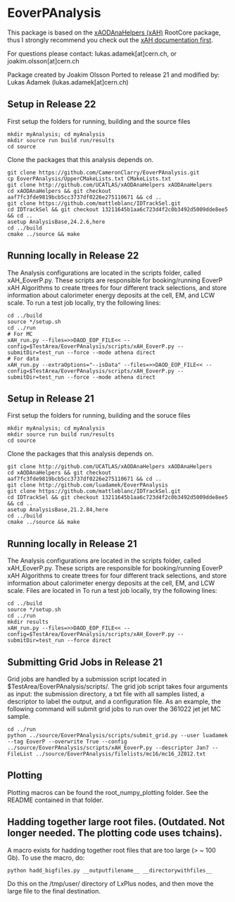 # EoverPAnalysis

This package is based on the [xAODAnaHelpers (xAH)](https://github.com/UCATLAS/xAODAnaHelpers) RootCore package, thus I strongly recommend you check out the [xAH documentation first](https://xaodanahelpers.readthedocs.io/en/latest/).

For questions please contact: lukas.adamek[at]cern.ch, or joakim.olsson[at]cern.ch

Package created by Joakim Olsson
Ported to release 21 and modified by: Lukas Adamek (lukas.adamek[at]cern.ch)

## Setup in Release 22

First setup the folders for running, building and the source files
```
mkdir myAnalysis; cd myAnalysis
mkdir source run build run/results
cd source
```

Clone the packages that this analysis depends on. 
```
git clone https://github.com/CameronClarry/EoverPAnalysis.git
cp EoverPAnalysis/UpperCMakeLists.txt CMakeLists.txt
git clone http://github.com/UCATLAS/xAODAnaHelpers xAODAnaHelpers
cd xAODAnaHelpers && git checkout aaf7fc3fde9819bcb5cc3737df0226e275110671 && cd ..
git clone https://github.com/mattleblanc/IDTrackSel.git
cd IDTrackSel && git checkout 13211645b1aa6c723d4f2c0b3492d5009dde8ee5 && cd ..
asetup AnalysisBase,24.2.6,here
cd ../build
cmake ../source && make
```

## Running locally in Release 22

The Analysis configurations are located in the scripts folder, called xAH_EoverP.py. These scripts are responsible for booking/running EoverP xAH Algorithms to create ttrees for four different track selections, and store information about calorimeter energy deposits at the cell, EM, and LCW scale. To run a test job locally, try the following lines:
```
cd ../build
source */setup.sh
cd ../run
# For MC
xAH_run.py --files=>>DAOD_EOP_FILE<< --config=$TestArea/EoverPAnalysis/scripts/xAH_EoverP.py --submitDir=test_run --force --mode athena direct
# For data
xAH_run.py --extraOptions="--isData" --files=>>DAOD_EOP_FILE<< --config=$TestArea/EoverPAnalysis/scripts/xAH_EoverP.py --submitDir=test_run --force --mode athena direct
```


## Setup in Release 21

First setup the folders for running, building and the soruce files
```
mkdir myAnalysis; cd myAnalysis
mkdir source run build run/results
cd source
```

Clone the packages that this analysis depends on. 
```
git clone http://github.com/UCATLAS/xAODAnaHelpers xAODAnaHelpers
cd xAODAnaHelpers && git checkout aaf7fc3fde9819bcb5cc3737df0226e275110671 && cd ..
git clone http://github.com/luadamek/EoverPAnalysis
git clone https://github.com/mattleblanc/IDTrackSel.git
cd IDTrackSel && git checkout 13211645b1aa6c723d4f2c0b3492d5009dde8ee5 && cd ..
asetup AnalysisBase,21.2.84,here
cd ../build
cmake ../source && make
```

## Running locally in Release 21
The Analysis configurations are located in the scripts folder, called xAH_EoverP.py. These scripts are responsible for booking/running EoverP xAH Algorithms to create ttrees for four different track selections, and store information about calorimeter energy deposits at the cell, EM, and LCW scale. Files are located in  To run a test job locally, try the following lines:
```
cd ../build
source */setup.sh
cd ../run
mkdir results
xAH_run.py --files=>>DAOD_EOP_FILE<< --config=$TestArea/EoverPAnalysis/scripts/xAH_EoverP.py --submitDir=test_run --force direct
```

## Submitting Grid Jobs in Release 21
Grid jobs are handled by a submission script located in $TestArea/EoverPAnalysis/scripts/. The grid job script takes four arguments as input: the submission directory, a txt file with all samples listed, a descriptor to label the output, and a configuration file. As an example, the following command will submit grid jobs to run over the 361022 jet jet MC sample.
```
cd ../run
python ../source/EoverPAnalysis/scripts/submit_grid.py --user luadamek --tag EoverP --overwrite True --config ../source/EoverPAnalysis/scripts/xAH_EoverP.py --descriptor Jan7 --FileList ../source/EoverPAnalysis/filelists/mc16/mc16_JZ012.txt
```

## Plotting
Plotting macros can be found the root_numpy_plotting folder. See the README contained in that folder.

## Hadding together large root files. (Outdated. Not longer needed. The plotting code uses tchains).
A macro exists for hadding together root files that are too large (> ~ 100 Gb). To use the macro, do:
```
python hadd_bigfiles.py __outputfilename__ __directorywithfiles__
```
Do this on the /tmp/user/ directory of LxPlus nodes, and then move the large file to the final destination.
